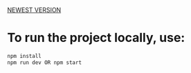 [NEWEST VERSION](https://product-catalog-etqi.vercel.app/)

# To run the project locally, use:

```bash
npm install
npm run dev OR npm start
```
